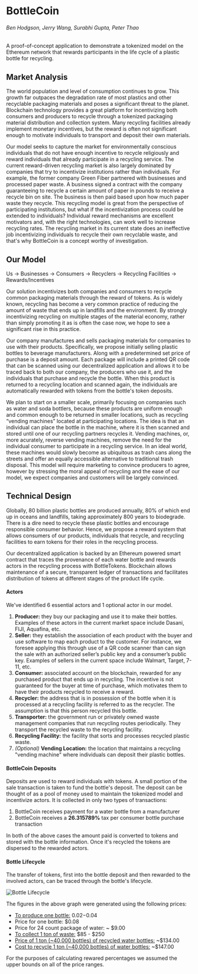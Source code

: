 # BottleCoin
###### Ben Hodgson, Jerry Wang, Surabhi Gupta, Peter Thao

A proof-of-concept application to demonstrate a tokenized model on the Ethereum network that rewards participants in the life cycle of a plastic bottle for recycling.

## Market Analysis 
The world population and level of consumption continues to grow. This growth far outpaces the degradation rate of most plastics and other recyclable packaging materials and poses a significant threat to the planet. Blockchain technology provides a great platform for incentivizing both consumers and producers to recycle through a tokenized packaging material distribution and collection system. Many recycling facilities already implement monetary incentives, but the reward is often not significant enough to motivate individuals to transport and deposit their own materials. 

Our model seeks to capture the market for environmentally conscious individuals that do not have enough incentive to recycle religiously and reward individuals that already participate in a recycling service. The current reward-driven recycling market is also largely dominated by companies that try to incentivize institutions rather than individuals. For example, the former company Green Fiber partnered with businesses and processed paper waste. A business signed a contract with the company guaranteeing to recycle a certain amount of paper in pounds to receive a recycle bin on site. The business is then paid based upon how much paper waste they recycle. This recycling model is great from the perspective of participating institutions, but what if the incentivization process could be extended to individuals? Individual reward mechanisms are excellent motivators and, with the right technologies, can work well to increase recycling rates. The recycling market in its current state does an ineffective job incentivizing individuals to recycle their own recyclable waste, and that's why BottleCoin is a concept worthy of investigation.

## Our Model
Us → Businesses → Consumers → Recyclers → Recycling Facilities → Rewards/Incentives

Our solution incentivizes both companies and consumers to recycle common packaging materials through the reward of tokens. As is widely known, recycling has become a very common practice of reducing the amount of waste that ends up in landfills and the environment. By strongly incentivizing recycling on multiple stages of the material economy, rather than simply promoting it as is often the case now, we hope to see a significant rise in this practice.

Our company manufactures and sells packaging materials for companies to use with their products. Specifically, we propose initially selling plastic bottles to beverage manufacturers. Along with a predetermined set price of purchase is a deposit amount. Each package will include a printed QR code that can be scanned using our decentralized application and allows it to be traced back to both our company, the producers who use it, and the individuals that purchase and recycle the bottle. When this product is returned to a recycling location and scanned again, the individuals are automatically rewarded with tokens from the bottle's token deposits. 

We plan to start on a smaller scale, primarily focusing on companies such as water and soda bottlers, because these products are uniform enough and common enough to be returned in smaller locations, such as recycling “vending machines” located at participating locations. The idea is that an individual can place the bottle in the machine, where it is then scanned and stored until one of our recycling partners recycles it. Vending machines, or, more acurately, reverse vending machines, remove the need for the individual consumer to participate in a recycling service. In an ideal world, these machines would slowly become as ubiquitous as trash cans along the streets and offer an equally accessible alternative to traditional trash disposal. This model will require marketing to convince producers to agree, however by stressing the moral appeal of recycling and the ease of our model, we expect companies and customers will be largely convinced.

## Technical Design
Globally, 80 billion plastic bottles are produced annually, 80% of which end up in oceans and landfills, taking approximately 800 years to biodegrade.  There is a dire need to recycle these plastic bottles and encourage responsible consumer behavior.  Hence, we propose a reward system that allows consumers of our products, individuals that recycle, and recycling facilities to earn tokens for their roles in the recycling process.

Our decentralized application is backed by an Ethereum powered smart contract that traces the provenance of each water bottle and rewards actors in the recycling process with BottleTokens.  Blockchain allows maintenance of a secure, transparent ledger of transactions and facilitates distribution of tokens at different stages of the product life cycle.

#### Actors
We've identified 6 essential actors and 1 optional actor in our model.
  1. **Producer:** they buy our packaging and use it to make their bottles. Examples of these actors in the current market space include Dasani, FIJI, Aquafina, etc.
  2. **Seller:** they establish the association of each product with the buyer and use software to map each product to the customer.  For instance, we foresee applying this through use of a QR code scanner than can sign the sale with an authorized seller’s public key and a consumer’s public key. Examples of sellers in the current space include Walmart, Target, 7-11, etc.
  3. **Consumer:** associated account on the blockchain, rewarded for any purchased product that ends up in recycling. The incentive is not guaranteed for the buyer at time of purchase, which motivates them to have their products recycled to receive a reward. 
  4. **Recycler:** the address that is in possession of the bottle when it is processed at a recycling facility is referred to as the recycler. The assumption is that this person recycled this bottle.
  5. **Transporter:** the government run or privately owned waste management companies that run recycling routes periodically. They transport the recycled waste to the recycling facility.
  6. **Recycling Facility:** the facility that sorts and processes recycled plastic waste.
  7. _(Optional)_ **Vending Location:** the location that maintains a recycling "vending machine" where individuals can deposit their plastic bottles.
  
#### BottleCoin Deposits
Deposits are used to reward individuals with tokens. A small portion of the sale transaction is taken to fund the bottle's deposit. The deposit can be thought of as a pool of money used to maintain the tokenized model and incentivize actors. It is collected in only two types of transactions:
  1. BottleCoin receives payment for a water bottle from a manufacturer
  2. BottleCoin receives a **26.315789%** tax per consumer bottle purchase transaction

In both of the above cases the amount paid is converted to tokens and stored with the bottle information. Once it's recycled the tokens are dispersed to the rewarded actors.

#### Bottle Lifecycle
The transfer of tokens, first into the bottle deposit and then rewarded to the involved actors, can be traced through the bottle's lifecycle. 

![Bottle Lifecycle](https://lh3.googleusercontent.com/sDNTBMgEQ9IGBHjqmLs8gtvHWCPiMfcCiVm6aE3XdJfGTSLTFC-7VCXcuPUPEsUqne2mTqojD59O)

The figures in the above graph were generated using the following prices:
  * [To produce one bottle:](https://www.economist.com/economic-and-financial-indicators/2014/11/15/the-price-of-making-a-plastic-bottle) $0.02-$0.04
  * Price for one bottle: $0.08
  * Price for 24 count package of water: ~ $9.00
  * [To collect 1 ton of waste:](http://siteresources.worldbank.org/INTURBANDEVELOPMENT/Resources/336387-1334852610766/AnnexE.pdf) $85 - $250
  * [Price of 1 ton (~40,000 bottles) of recycled water bottles:](https://www.letsrecycle.com/prices/plastics/plastic-bottles/plastic-bottles-2016/) ~$134.00
  * [Cost to recycle 1 ton (~40,000 bottles) of water bottles:](http://www.english.umd.edu/interpolations/2601) ~$147.00
  
For the purposes of calculating rewared percentages we assumed the upper bounds on all of the price ranges.

